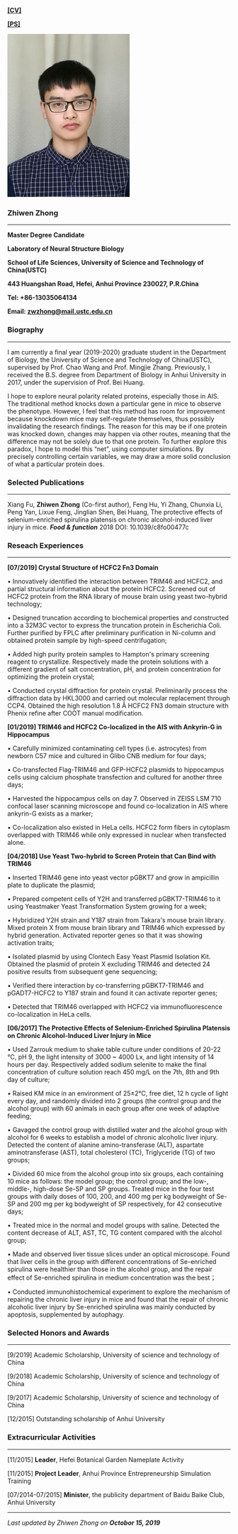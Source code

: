  
[**[CV]**](cv20200523.pdf)

[**[PS]**](20191015PSZZW.pdf)

![Picture](zzwustc.jpg)
### **Zhiwen Zhong**   
------------
**Master Degree Candidate**

**Laboratory of Neural Structure Biology**

**School of Life Sciences, University of Science and Technology of China(USTC)**

**443 Huangshan Road, Hefei, Anhui Province 230027, P.R.China**

**Tel: +86-13035064134**

**Email: zwzhong@mail.ustc.edu.cn**



### **Biography** 
------------
I am currently a final year (2019-2020) graduate student in the Department of Biology, the University of Science and Technology of China(USTC), supervised by Prof. Chao Wang and Prof. Mingjie Zhang. Previously, I received the B.S. degree from Department of Biology in Anhui University in 2017, under the supervision of Prof. Bei Huang.

I hope to explore neural polarity related proteins, especially those in AIS. The traditional method knocks down a particular gene in mice to observe the phenotype. However, I feel that this method has room for improvement because knockdown mice may self-regulate themselves, thus possibly invalidating the research findings. The reason for this may be if one protein was knocked down, changes may happen via other routes, meaning that the difference may not be solely due to that one protein. To further explore this paradox, I hope to model this “net”, using computer simulations. By precisely controlling certain variables, we may draw a more solid conclusion of what a particular protein does. 

### **Selected Publications** 
------------
Xiang Fu, **Zhiwen Zhong** (Co-first author), Feng Hu, Yi Zhang, Chunxia Li, Peng Yan, Lixue Feng, Jinglian Shen, Bei Huang, The protective effects of selenium-enriched spirulina platensis on chronic alcohol-induced liver injury in mice. ***Food & function*** 2018 DOI: 10.1039/c8fo00477c


### **Reseach Experiences** 
------------
**[07/2019] Crystal Structure of HCFC2 Fn3 Domain**

•	Innovatively identified the interaction between TRIM46 and HCFC2, and partial structural information about the protein HCFC2. Screened out of HCFC2 protein from the RNA library of mouse brain using yeast two-hybrid technology;

•	Designed truncation according to biochemical properties and constructed into a 32M3C vector to express the truncation protein in Escherichia Coli. Further purified by FPLC after preliminary purification in Ni-column and obtained protein sample by high-speed centrifugation;

•	Added high purity protein samples to Hampton's primary screening reagent to crystallize. Respectively made the protein solutions with a different gradient of salt concentration, pH, and protein concentration for optimizing the protein crystal;

•	Conducted crystal diffraction for protein crystal. Preliminarily process the diffraction data by HKL3000 and carried out molecular replacement through CCP4. Obtained the high resolution 1.8 Å HCFC2 FN3 domain structure with Phenix refine after COOT manual modification.


**[01/2019] TRIM46 and HCFC2 Co-localized in the AIS with Ankyrin-G in Hippocampus**

•	Carefully minimized contaminating cell types (i.e. astrocytes) from newborn C57 mice and cultured in Glibo CNB medium for four days;

•	Co-transfected Flag-TRIM46 and GFP-HCFC2 plasmids to hippocampus cells using calcium phosphate transfection and cultured for another three days;

•	Harvested the hippocampus cells on day 7. Observed in ZEISS LSM 710 confocal laser scanning microscope and found co-localization in AIS where ankyrin-G exists as a marker;

•	Co-localization also existed in HeLa cells. HCFC2 form fibers in cytoplasm overlapped with TRIM46 while only expressed in nuclear when transfected alone.


**[04/2018] Use Yeast Two-hybrid to Screen Protein that Can Bind with TRIM46**

•	Inserted TRIM46 gene into yeast vector pGBKT7 and grow in ampicillin plate to duplicate the plasmid;

•	Prepared competent cells of Y2H and transferred pGBKT7-TRIM46 to it using Yeastmaker Yeast Transformation System growing for a week;

•	Hybridized Y2H strain and Y187 strain from Takara's mouse brain library. Mixed protein X from mouse brain library and TRIM46 which expressed by hybrid generation. Activated reporter genes so that it was showing activation traits;

•	Isolated plasmid by using Clontech Easy Yeast Plasmid Isolation Kit. Obtained the plasmid of protein X excluding TRIM46 and detected 24 positive results from subsequent gene sequencing;

•	Verified there interaction by co-transferring pGBKT7-TRIM46 and pGADT7-HCFC2 to Y187 strain and found it can activate reporter genes;

•	Detected that TRIM46 overlapped with HCFC2 via immunofluorescence co-localization in HeLa cells.


**[06/2017]  The Protective Effects of Selenium-Enriched Spirulina Platensis on Chronic Alcohol-Induced Liver Injury in Mice**

•	Used Zarrouk medium to shake table culture under conditions of 20-22 ℃, pH 9, the light intensity of 3000 ~ 4000 Lx, and light intensity of 14 hours per day. Respectively added sodium selenite to make the final concentration of culture solution reach 450 mg/L on the 7th, 8th and 9th day of culture;

•	Raised KM mice in an environment of 25±2℃, free diet, 12 h cycle of light every day, and randomly divided into 2 groups (the control group and the alcohol group) with 60 animals in each group after one week of adaptive feeding;

•	Gavaged the control group with distilled water and the alcohol group with alcohol for 6 weeks to establish a model of chronic alcoholic liver injury. Detected the content of alanine amino-transferase (ALT), aspartate aminotransferase (AST), total cholesterol (TC), Triglyceride (TG) of two groups; 

•	Divided 60 mice from the alcohol group into six groups, each containing 10 mice as follows: the model group; the control group; and the low-, middle-, high-dose Se-SP and SP groups. Treated mice in the four test groups with daily doses of 100, 200, and 400 mg per kg bodyweight of Se-SP and 200 mg per kg bodyweight of SP respectively, for 42 consecutive days;

•	Treated mice in the normal and model groups with saline. Detected the content decrease of ALT, AST, TC, TG content compared with the alcohol group;

•	Made and observed liver tissue slices under an optical microscope. Found that liver cells in the group with different concentrations of Se-enriched spirulina were healthier than those in the alcohol group, and the repair effect of Se-enriched spirulina in medium concentration was the best；

•	Conducted immunohistochemical experiment to explore the mechanism of repairing the chronic liver injury in mice and found that the repair of chronic alcoholic liver injury by Se-enriched spirulina was mainly conducted by apoptosis, supplemented by autophagy.


### **Selected Honors and Awards**
------------
[9/2019] Academic Scholarship, University of science and technology of China

[9/2018] Academic Scholarship, University of science and technology of China

[9/2017] Academic Scholarship, University of science and technology of China 

[12/2015] Outstanding scholarship of Anhui University


### **Extracurricular Activities**
------------
[11/2015] **Leader**, Hefei Botanical Garden Nameplate Activity

[11/2015] **Project Leader**, Anhui Province Entrepreneurship Simulation Training

[07/2014-07/2015] **Minister**, the publicity department of Baidu Baike Club, Anhui University

------------

*Last updated by Zhiwen Zhong on **Octobor 15, 2019***
